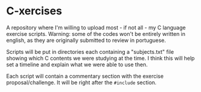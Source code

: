 # C-xercises
A repository where I'm willing to upload most - if not all - my C language exercise scripts. Warning: some of the codes won't be entirely written in english, as they are originally submitted to review in portuguese. 

Scripts will be put in directories each containing a "subjects.txt" file showing which C contents we were studying at the time. I think this will help set a timeline and explain what we were able to use then.

Each script will contain a commentary section with the exercise proposal/challenge. It will be right after the ```#include``` section. 
